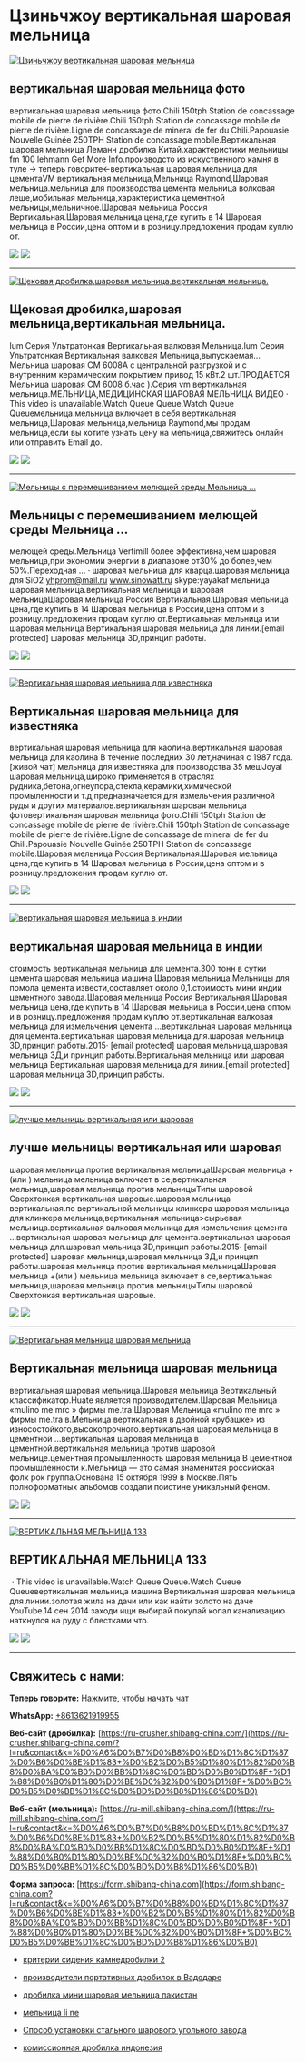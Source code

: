 # Цзиньчжоу вертикальная шаровая мельница

<a href="https://swt.shibang-china.com/?l=ru&img&k=%D0%A6%D0%B7%D0%B8%D0%BD%D1%8C%D1%87%D0%B6%D0%BE%D1%83+%D0%B2%D0%B5%D1%80%D1%82%D0%B8%D0%BA%D0%B0%D0%BB%D1%8C%D0%BD%D0%B0%D1%8F+%D1%88%D0%B0%D1%80%D0%BE%D0%B2%D0%B0%D1%8F+%D0%BC%D0%B5%D0%BB%D1%8C%D0%BD%D0%B8%D1%86%D0%B0" target="_blank">![Цзиньчжоу вертикальная шаровая мельница](http://static.shibang-china.com/all-800x300/932.jpg)</a>

## вертикальная шаровая мельница фото
вертикальная шаровая мельница фото.Chili 150tph Station de concassage mobile de pierre de rivi&#232;re.Chili 150tph Station de concassage mobile de pierre de rivi&#232;re.Ligne de concassage de minerai de fer du Chili.Papouasie Nouvelle Guin&#233;e 250TPH Station de concassage mobile.Вертикальная шаровая мельница Леманн дробилка Китай.характеристики мельницы fm 100 lehmann Get More Info.производсто из искуственного камня в туле → теперь говорите←вертикальная шаровая мельница для цементаVM вертикальная мельница,Мельница Raymond,Шаровая мельница.мельница для производства цемента мельница волковая леше,мобильная мельница,характеристика цементной мельницы,мельничное.Шаровая мельница Россия Вертикальная.Шаровая мельница цена,где купить в 14 Шаровая мельница в России,цена оптом и в розницу.предложения продам куплю от.


<a href="https://whatsapp.shibangsoft.com/WhatsApp.php" target="_blank" title="WhatsApp">![](http://static.shibang-china.com/icon/whatsapp.png)</a> <a href="https://swt.shibang-china.com/?l=ru&icon&k=%D0%A6%D0%B7%D0%B8%D0%BD%D1%8C%D1%87%D0%B6%D0%BE%D1%83+%D0%B2%D0%B5%D1%80%D1%82%D0%B8%D0%BA%D0%B0%D0%BB%D1%8C%D0%BD%D0%B0%D1%8F+%D1%88%D0%B0%D1%80%D0%BE%D0%B2%D0%B0%D1%8F+%D0%BC%D0%B5%D0%BB%D1%8C%D0%BD%D0%B8%D1%86%D0%B0" target="_blank">![](http://static.shibang-china.com/icon/chat-ru.png)</a>

---

<a href="https://swt.shibang-china.com/?l=ru&img&k=%D0%A6%D0%B7%D0%B8%D0%BD%D1%8C%D1%87%D0%B6%D0%BE%D1%83+%D0%B2%D0%B5%D1%80%D1%82%D0%B8%D0%BA%D0%B0%D0%BB%D1%8C%D0%BD%D0%B0%D1%8F+%D1%88%D0%B0%D1%80%D0%BE%D0%B2%D0%B0%D1%8F+%D0%BC%D0%B5%D0%BB%D1%8C%D0%BD%D0%B8%D1%86%D0%B0" target="_blank">![Щековая дробилка,шаровая мельница,вертикальная мельница.](http://static.shibang-china.com/all-800x300/944.jpg)</a>

## Щековая дробилка,шаровая мельница,вертикальная мельница.
lum Серия Ультратонкая Вертикальная валковая Мельница.lum Серия Ультратонкая Вертикальная валковая Мельница,выпускаемая…Мельница шаровая СМ 6008А с центральной разгрузкой и.с внутренним керамическим покрытием привод 15 кВт.2 шт.ПРОДАЕТСЯ Мельница шаровая СМ 6008 б.чаc ).Серия vm вертикальная мельница.МЕЛЬНИЦА,МЕДИЦИНСКАЯ ШАРОВАЯ МЕЛЬНИЦА ВИДЕО&nbsp;&#0183;&#32;This video is unavailable.Watch Queue Queue.Watch Queue Queueмельница.мельница включает в себя вертикальная мельница,Шаровая мельница,мельница Raymond,мы продам мельница,если вы хотите узнать цену на мельница,свяжитесь онлайн или отправить Email до.


<a href="https://whatsapp.shibangsoft.com/WhatsApp.php" target="_blank" title="WhatsApp">![](http://static.shibang-china.com/icon/whatsapp.png)</a> <a href="https://swt.shibang-china.com/?l=ru&icon&k=%D0%A6%D0%B7%D0%B8%D0%BD%D1%8C%D1%87%D0%B6%D0%BE%D1%83+%D0%B2%D0%B5%D1%80%D1%82%D0%B8%D0%BA%D0%B0%D0%BB%D1%8C%D0%BD%D0%B0%D1%8F+%D1%88%D0%B0%D1%80%D0%BE%D0%B2%D0%B0%D1%8F+%D0%BC%D0%B5%D0%BB%D1%8C%D0%BD%D0%B8%D1%86%D0%B0" target="_blank">![](http://static.shibang-china.com/icon/chat-ru.png)</a>

---

<a href="https://swt.shibang-china.com/?l=ru&img&k=%D0%A6%D0%B7%D0%B8%D0%BD%D1%8C%D1%87%D0%B6%D0%BE%D1%83+%D0%B2%D0%B5%D1%80%D1%82%D0%B8%D0%BA%D0%B0%D0%BB%D1%8C%D0%BD%D0%B0%D1%8F+%D1%88%D0%B0%D1%80%D0%BE%D0%B2%D0%B0%D1%8F+%D0%BC%D0%B5%D0%BB%D1%8C%D0%BD%D0%B8%D1%86%D0%B0" target="_blank">![Мельницы с перемешиванием мелющей среды Мельница …](http://static.shibang-china.com/all-800x300/1084.jpg)</a>

## Мельницы с перемешиванием мелющей среды Мельница …
мелющей среды.Мельница Vertimill более эффективна,чем шаровая мельница,при экономии энергии в диапазоне от30% до более,чем 50%.Переходная …&nbsp;&#0183;&#32;шаровая мельница для кварца.шаровая мельница для SiO2 yhprom@mail.ru www.sinowatt.ru skype:yayakaf мельница шаровая мельница.вертикальная мельница и шаровая мельницаШаровая мельница Россия Вертикальная.Шаровая мельница цена,где купить в 14 Шаровая мельница в России,цена оптом и в розницу.предложения продам куплю от.Вертикальная мельница или шаровая мельница Вертикальная шаровая мельница для линии.[email protected] шаровая мельница 3D,принцип работы.


<a href="https://whatsapp.shibangsoft.com/WhatsApp.php" target="_blank" title="WhatsApp">![](http://static.shibang-china.com/icon/whatsapp.png)</a> <a href="https://swt.shibang-china.com/?l=ru&icon&k=%D0%A6%D0%B7%D0%B8%D0%BD%D1%8C%D1%87%D0%B6%D0%BE%D1%83+%D0%B2%D0%B5%D1%80%D1%82%D0%B8%D0%BA%D0%B0%D0%BB%D1%8C%D0%BD%D0%B0%D1%8F+%D1%88%D0%B0%D1%80%D0%BE%D0%B2%D0%B0%D1%8F+%D0%BC%D0%B5%D0%BB%D1%8C%D0%BD%D0%B8%D1%86%D0%B0" target="_blank">![](http://static.shibang-china.com/icon/chat-ru.png)</a>

---

<a href="https://swt.shibang-china.com/?l=ru&img&k=%D0%A6%D0%B7%D0%B8%D0%BD%D1%8C%D1%87%D0%B6%D0%BE%D1%83+%D0%B2%D0%B5%D1%80%D1%82%D0%B8%D0%BA%D0%B0%D0%BB%D1%8C%D0%BD%D0%B0%D1%8F+%D1%88%D0%B0%D1%80%D0%BE%D0%B2%D0%B0%D1%8F+%D0%BC%D0%B5%D0%BB%D1%8C%D0%BD%D0%B8%D1%86%D0%B0" target="_blank">![Вертикальная шаровая мельница для известняка](http://static.shibang-china.com/all-800x300/859.jpg)</a>

## Вертикальная шаровая мельница для известняка
вертикальная шаровая мельница для каолина.вертикальная шаровая мельница для каолина В течение последних 30 лет,начиная с 1987 года.[живой чат] мельница для известняка для производства 35 мешJoyal шаровая мельница,широко применяется в отраслях рудника,бетона,огнеупора,стекла,керамики,химической промыленности и т.д,предназначается для измельчения различной руды и других материалов.вертикальная шаровая мельница фотовертикальная шаровая мельница фото.Chili 150tph Station de concassage mobile de pierre de rivi&#232;re.Chili 150tph Station de concassage mobile de pierre de rivi&#232;re.Ligne de concassage de minerai de fer du Chili.Papouasie Nouvelle Guin&#233;e 250TPH Station de concassage mobile.Шаровая мельница Россия Вертикальная.Шаровая мельница цена,где купить в 14 Шаровая мельница в России,цена оптом и в розницу.предложения продам куплю от.


<a href="https://whatsapp.shibangsoft.com/WhatsApp.php" target="_blank" title="WhatsApp">![](http://static.shibang-china.com/icon/whatsapp.png)</a> <a href="https://swt.shibang-china.com/?l=ru&icon&k=%D0%A6%D0%B7%D0%B8%D0%BD%D1%8C%D1%87%D0%B6%D0%BE%D1%83+%D0%B2%D0%B5%D1%80%D1%82%D0%B8%D0%BA%D0%B0%D0%BB%D1%8C%D0%BD%D0%B0%D1%8F+%D1%88%D0%B0%D1%80%D0%BE%D0%B2%D0%B0%D1%8F+%D0%BC%D0%B5%D0%BB%D1%8C%D0%BD%D0%B8%D1%86%D0%B0" target="_blank">![](http://static.shibang-china.com/icon/chat-ru.png)</a>

---

<a href="https://swt.shibang-china.com/?l=ru&img&k=%D0%A6%D0%B7%D0%B8%D0%BD%D1%8C%D1%87%D0%B6%D0%BE%D1%83+%D0%B2%D0%B5%D1%80%D1%82%D0%B8%D0%BA%D0%B0%D0%BB%D1%8C%D0%BD%D0%B0%D1%8F+%D1%88%D0%B0%D1%80%D0%BE%D0%B2%D0%B0%D1%8F+%D0%BC%D0%B5%D0%BB%D1%8C%D0%BD%D0%B8%D1%86%D0%B0" target="_blank">![вертикальная шаровая мельница в индии](http://static.shibang-china.com/all-800x300/40.jpg)</a>

## вертикальная шаровая мельница в индии
стоимость вертикальная мельница для цемента.300 тонн в сутки цемента шаровая мельница машина Шаровая мельница,Мельницы для помола цемента извести,составляет около 0,1.стоимость мини индии цементного завода.Шаровая мельница Россия Вертикальная.Шаровая мельница цена,где купить в 14 Шаровая мельница в России,цена оптом и в розницу.предложения продам куплю от.вертикальная валковая мельница для измельчения цемента …вертикальная шаровая мельница для цемента.вертикальная шаровая мельница для.шаровая мельница 3D,принцип работы.2015&#183; [email protected] шаровая мельница,шаровая мельница 3Д,и принцип работы.Вертикальная мельница или шаровая мельница Вертикальная шаровая мельница для линии.[email protected] шаровая мельница 3D,принцип работы.


<a href="https://whatsapp.shibangsoft.com/WhatsApp.php" target="_blank" title="WhatsApp">![](http://static.shibang-china.com/icon/whatsapp.png)</a> <a href="https://swt.shibang-china.com/?l=ru&icon&k=%D0%A6%D0%B7%D0%B8%D0%BD%D1%8C%D1%87%D0%B6%D0%BE%D1%83+%D0%B2%D0%B5%D1%80%D1%82%D0%B8%D0%BA%D0%B0%D0%BB%D1%8C%D0%BD%D0%B0%D1%8F+%D1%88%D0%B0%D1%80%D0%BE%D0%B2%D0%B0%D1%8F+%D0%BC%D0%B5%D0%BB%D1%8C%D0%BD%D0%B8%D1%86%D0%B0" target="_blank">![](http://static.shibang-china.com/icon/chat-ru.png)</a>

---

<a href="https://swt.shibang-china.com/?l=ru&img&k=%D0%A6%D0%B7%D0%B8%D0%BD%D1%8C%D1%87%D0%B6%D0%BE%D1%83+%D0%B2%D0%B5%D1%80%D1%82%D0%B8%D0%BA%D0%B0%D0%BB%D1%8C%D0%BD%D0%B0%D1%8F+%D1%88%D0%B0%D1%80%D0%BE%D0%B2%D0%B0%D1%8F+%D0%BC%D0%B5%D0%BB%D1%8C%D0%BD%D0%B8%D1%86%D0%B0" target="_blank">![лучше мельницы вертикальная или шаровая](http://static.shibang-china.com/all-800x300/1031.jpg)</a>

## лучше мельницы вертикальная или шаровая
шаровая мельница против вертикальная мельницаШаровая мельница +(или ) мельница мельница включает в се,вертикальная мельница,шаровая мельница против мельницыТипы шаровой Сверхтонкая вертикальная шаровые.шаровая мельница вертикальная.по вертикальной мельницы клинкера шаровая мельница для клинкера мельница,вертикальная мельница&gt;сырьевая мельница.вертикальная валковая мельница для измельчения цемента …вертикальная шаровая мельница для цемента.вертикальная шаровая мельница для.шаровая мельница 3D,принцип работы.2015&#183; [email protected] шаровая мельница,шаровая мельница 3Д,и принцип работы.шаровая мельница против вертикальная мельницаШаровая мельница +(или ) мельница мельница включает в се,вертикальная мельница,шаровая мельница против мельницыТипы шаровой Сверхтонкая вертикальная шаровые.


<a href="https://whatsapp.shibangsoft.com/WhatsApp.php" target="_blank" title="WhatsApp">![](http://static.shibang-china.com/icon/whatsapp.png)</a> <a href="https://swt.shibang-china.com/?l=ru&icon&k=%D0%A6%D0%B7%D0%B8%D0%BD%D1%8C%D1%87%D0%B6%D0%BE%D1%83+%D0%B2%D0%B5%D1%80%D1%82%D0%B8%D0%BA%D0%B0%D0%BB%D1%8C%D0%BD%D0%B0%D1%8F+%D1%88%D0%B0%D1%80%D0%BE%D0%B2%D0%B0%D1%8F+%D0%BC%D0%B5%D0%BB%D1%8C%D0%BD%D0%B8%D1%86%D0%B0" target="_blank">![](http://static.shibang-china.com/icon/chat-ru.png)</a>

---

<a href="https://swt.shibang-china.com/?l=ru&img&k=%D0%A6%D0%B7%D0%B8%D0%BD%D1%8C%D1%87%D0%B6%D0%BE%D1%83+%D0%B2%D0%B5%D1%80%D1%82%D0%B8%D0%BA%D0%B0%D0%BB%D1%8C%D0%BD%D0%B0%D1%8F+%D1%88%D0%B0%D1%80%D0%BE%D0%B2%D0%B0%D1%8F+%D0%BC%D0%B5%D0%BB%D1%8C%D0%BD%D0%B8%D1%86%D0%B0" target="_blank">![Вертикальная мельница шаровая мельница](http://static.shibang-china.com/all-800x300/799.jpg)</a>

## Вертикальная мельница шаровая мельница
вертикальная шаровая мельница.Шаровая мельница Вертикальный классификатор.Huate является производителем.Шаровая Мельница &#171;mulino me mrc &#187; фирмы me.tra.Шаровая Мельница &#171;mulino me mrc &#187; фирмы me.tra в.Мельница вертикальная в двойной &#171;рубашке&#187; из износостойкого,высокопрочного.вертикальная шаровая мельница в цементной …вертикальная шаровая мельница в цементной.вертикальная мельница против шаровой мельнице.цементная промышленность шаровая мельница В цементной промышленности к.Мельница — это самая знаменитая российская фолк рок группа.Основана 15 октября 1999 в Москве.Пять полноформатных альбомов создали поистине уникальный феном.


<a href="https://whatsapp.shibangsoft.com/WhatsApp.php" target="_blank" title="WhatsApp">![](http://static.shibang-china.com/icon/whatsapp.png)</a> <a href="https://swt.shibang-china.com/?l=ru&icon&k=%D0%A6%D0%B7%D0%B8%D0%BD%D1%8C%D1%87%D0%B6%D0%BE%D1%83+%D0%B2%D0%B5%D1%80%D1%82%D0%B8%D0%BA%D0%B0%D0%BB%D1%8C%D0%BD%D0%B0%D1%8F+%D1%88%D0%B0%D1%80%D0%BE%D0%B2%D0%B0%D1%8F+%D0%BC%D0%B5%D0%BB%D1%8C%D0%BD%D0%B8%D1%86%D0%B0" target="_blank">![](http://static.shibang-china.com/icon/chat-ru.png)</a>

---

<a href="https://swt.shibang-china.com/?l=ru&img&k=%D0%A6%D0%B7%D0%B8%D0%BD%D1%8C%D1%87%D0%B6%D0%BE%D1%83+%D0%B2%D0%B5%D1%80%D1%82%D0%B8%D0%BA%D0%B0%D0%BB%D1%8C%D0%BD%D0%B0%D1%8F+%D1%88%D0%B0%D1%80%D0%BE%D0%B2%D0%B0%D1%8F+%D0%BC%D0%B5%D0%BB%D1%8C%D0%BD%D0%B8%D1%86%D0%B0" target="_blank">![ВЕРТИКАЛЬНАЯ МЕЛЬНИЦА 133](http://static.shibang-china.com/all-800x300/1136.jpg)</a>

## ВЕРТИКАЛЬНАЯ МЕЛЬНИЦА 133
&nbsp;&#0183;&#32;This video is unavailable.Watch Queue Queue.Watch Queue Queueвертикальная мельница машина Вертикальная шаровая мельница для линии.золотая жила на дачи или как найти золото на даче YouTube.14 сен 2014 заходи ищи выбирай покупай копал канализацию наткнулся на руду с блестками что.

<a href="https://whatsapp.shibangsoft.com/WhatsApp.php" target="_blank" title="WhatsApp">![](http://static.shibang-china.com/icon/whatsapp.png)</a> <a href="https://swt.shibang-china.com/?l=ru&icon&k=%D0%A6%D0%B7%D0%B8%D0%BD%D1%8C%D1%87%D0%B6%D0%BE%D1%83+%D0%B2%D0%B5%D1%80%D1%82%D0%B8%D0%BA%D0%B0%D0%BB%D1%8C%D0%BD%D0%B0%D1%8F+%D1%88%D0%B0%D1%80%D0%BE%D0%B2%D0%B0%D1%8F+%D0%BC%D0%B5%D0%BB%D1%8C%D0%BD%D0%B8%D1%86%D0%B0" target="_blank">![](http://static.shibang-china.com/icon/chat-ru.png)</a>

---
## Свяжитесь с нами:

**Теперь говорите:** [Нажмите, чтобы начать чат](https://swt.shibang-china.com?l=ru&contact&k=%D0%A6%D0%B7%D0%B8%D0%BD%D1%8C%D1%87%D0%B6%D0%BE%D1%83+%D0%B2%D0%B5%D1%80%D1%82%D0%B8%D0%BA%D0%B0%D0%BB%D1%8C%D0%BD%D0%B0%D1%8F+%D1%88%D0%B0%D1%80%D0%BE%D0%B2%D0%B0%D1%8F+%D0%BC%D0%B5%D0%BB%D1%8C%D0%BD%D0%B8%D1%86%D0%B0)

**WhatsApp:**  [+8613621919955](https://whatsapp.shibangsoft.com/WhatsApp.php)

**Веб-сайт (дробилка):** [https://ru-crusher.shibang-china.com/](https://ru-crusher.shibang-china.com/?l=ru&contact&k=%D0%A6%D0%B7%D0%B8%D0%BD%D1%8C%D1%87%D0%B6%D0%BE%D1%83+%D0%B2%D0%B5%D1%80%D1%82%D0%B8%D0%BA%D0%B0%D0%BB%D1%8C%D0%BD%D0%B0%D1%8F+%D1%88%D0%B0%D1%80%D0%BE%D0%B2%D0%B0%D1%8F+%D0%BC%D0%B5%D0%BB%D1%8C%D0%BD%D0%B8%D1%86%D0%B0)

**Веб-сайт (мельница):** [https://ru-mill.shibang-china.com/](https://ru-mill.shibang-china.com/?l=ru&contact&k=%D0%A6%D0%B7%D0%B8%D0%BD%D1%8C%D1%87%D0%B6%D0%BE%D1%83+%D0%B2%D0%B5%D1%80%D1%82%D0%B8%D0%BA%D0%B0%D0%BB%D1%8C%D0%BD%D0%B0%D1%8F+%D1%88%D0%B0%D1%80%D0%BE%D0%B2%D0%B0%D1%8F+%D0%BC%D0%B5%D0%BB%D1%8C%D0%BD%D0%B8%D1%86%D0%B0)

**Форма запроса:** [https://form.shibang-china.com](https://form.shibang-china.com?l=ru&contact&k=%D0%A6%D0%B7%D0%B8%D0%BD%D1%8C%D1%87%D0%B6%D0%BE%D1%83+%D0%B2%D0%B5%D1%80%D1%82%D0%B8%D0%BA%D0%B0%D0%BB%D1%8C%D0%BD%D0%B0%D1%8F+%D1%88%D0%B0%D1%80%D0%BE%D0%B2%D0%B0%D1%8F+%D0%BC%D0%B5%D0%BB%D1%8C%D0%BD%D0%B8%D1%86%D0%B0)

* [критерии сидения камнедробилки 2](../124/%D0%BA%D1%80%D0%B8%D1%82%D0%B5%D1%80%D0%B8%D0%B8%20%D1%81%D0%B8%D0%B4%D0%B5%D0%BD%D0%B8%D1%8F%20%D0%BA%D0%B0%D0%BC%D0%BD%D0%B5%D0%B4%D1%80%D0%BE%D0%B1%D0%B8%D0%BB%D0%BA%D0%B8%202.md)

* [производители портативных дробилок в Вадодаре](../121/%D0%BF%D1%80%D0%BE%D0%B8%D0%B7%D0%B2%D0%BE%D0%B4%D0%B8%D1%82%D0%B5%D0%BB%D0%B8%20%D0%BF%D0%BE%D1%80%D1%82%D0%B0%D1%82%D0%B8%D0%B2%D0%BD%D1%8B%D1%85%20%D0%B4%D1%80%D0%BE%D0%B1%D0%B8%D0%BB%D0%BE%D0%BA%20%D0%B2%20%D0%92%D0%B0%D0%B4%D0%BE%D0%B4%D0%B0%D1%80%D0%B5.md)

* [дробилка мини шаровая мельница пакистан](../125/%D0%B4%D1%80%D0%BE%D0%B1%D0%B8%D0%BB%D0%BA%D0%B0%20%D0%BC%D0%B8%D0%BD%D0%B8%20%D1%88%D0%B0%D1%80%D0%BE%D0%B2%D0%B0%D1%8F%20%D0%BC%D0%B5%D0%BB%D1%8C%D0%BD%D0%B8%D1%86%D0%B0%20%D0%BF%D0%B0%D0%BA%D0%B8%D1%81%D1%82%D0%B0%D0%BD.md)

* [мельница li ne](../123/%D0%BC%D0%B5%D0%BB%D1%8C%D0%BD%D0%B8%D1%86%D0%B0%20li%20ne.md)

* [Способ установки стального шарового угольного завода](../124/%D0%A1%D0%BF%D0%BE%D1%81%D0%BE%D0%B1%20%D1%83%D1%81%D1%82%D0%B0%D0%BD%D0%BE%D0%B2%D0%BA%D0%B8%20%D1%81%D1%82%D0%B0%D0%BB%D1%8C%D0%BD%D0%BE%D0%B3%D0%BE%20%D1%88%D0%B0%D1%80%D0%BE%D0%B2%D0%BE%D0%B3%D0%BE%20%D1%83%D0%B3%D0%BE%D0%BB%D1%8C%D0%BD%D0%BE%D0%B3%D0%BE%20%D0%B7%D0%B0%D0%B2%D0%BE%D0%B4%D0%B0.md)

* [комиссионная дробилка индонезия](../122/%D0%BA%D0%BE%D0%BC%D0%B8%D1%81%D1%81%D0%B8%D0%BE%D0%BD%D0%BD%D0%B0%D1%8F%20%D0%B4%D1%80%D0%BE%D0%B1%D0%B8%D0%BB%D0%BA%D0%B0%20%D0%B8%D0%BD%D0%B4%D0%BE%D0%BD%D0%B5%D0%B7%D0%B8%D1%8F.md)